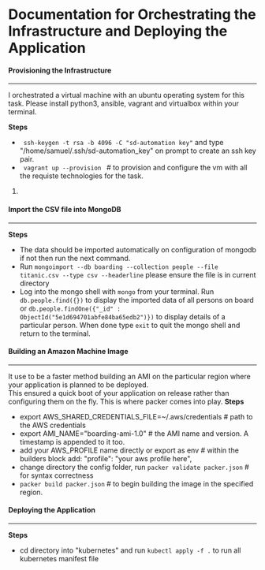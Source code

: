 # Documentation for Orchestrating the Infrastructure and Deploying the Application

#### Provisioning the Infrastructure
---
I orchestrated a virtual machine with an ubuntu operating system for this task. Please install python3, ansible, vagrant and virtualbox within your terminal. 

<b> Steps </b>
  - <code> ssh-keygen -t rsa -b 4096 -C "sd-automation key"</code> and type "/home/samuel/.ssh/sd-automation_key" on prompt to create an ssh key pair.
  - <code> vagrant up --provision </code> # to provision and configure the vm with all the requiste technologies for the task.
  1. 

#### Import the CSV file into MongoDB
---
<b> Steps </b>
  - The data should be imported automatically on configuration of mongodb if not then run the next command.
  - Run `mongoimport --db boarding --collection people --file titanic.csv --type csv --headerline` please ensure the file is in current directory
  - Log into the mongo shell with `mongo` from your terminal. Run `db.people.find({})` to display the imported data of all persons on board or `db.people.findOne({"_id" : ObjectId("5e1d694701abfe84ba65edb2")})`  to display details of a particular person. When done type  `exit` to quit the mongo shell and return to the terminal.

#### Building an Amazon Machine Image
---
It use to be a faster method building an AMI on the particular region where your application is planned to be deployed. <br>
This ensured a quick boot of your application on release rather than  configuring them on the fly. This is where packer comes into play.
<b> Steps </b>
  - export AWS_SHARED_CREDENTIALS_FILE=~/.aws/credentials     # path to the AWS credentials
  - export AMI_NAME="boarding-ami-1.0"                        # the AMI name and version. A timestamp is appended to it too.
  - add your AWS_PROFILE name directly or export as env       # within the builders block add: "profile": "your aws profile here",
  - change directory the config folder, run `packer validate packer.json`   # for syntax correctness
  - `packer build packer.json`   # to begin building the image in the specified region.

#### Deploying the Application
---
<b> Steps </b>
  - cd directory into "kubernetes" and run `kubectl apply -f .` to run all kubernetes manifest file




